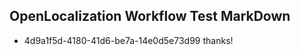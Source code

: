 ## OpenLocalization Workflow Test MarkDown
* 4d9a1f5d-4180-41d6-be7a-14e0d5e73d99 thanks!

<!--HONumber=Aug16_HO3-->


